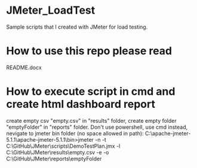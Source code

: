 # JMeter_LoadTest
Sample scripts that I created with JMeter for load testing.

# How to use this repo please read
README.docx

# How to execute script in cmd and create html dashboard report
create empty csv "empty.csv" in "results" folder, create empty folder "emptyFolder" in "reports" folder.
Don't use powershell, use cmd instead, nevigate to jmeter bin folder (no space allowed in path):
C:\apache-jmeter-5.1.1\apache-jmeter-5.1.1\bin>jmeter -n  -t C:\GitHub\JMeter\scripts\DemoTestPlan.jmx -l C:\GitHub\JMeter\results\empty.csv -e -o C:\GitHub\JMeter\reports\emptyFolder
